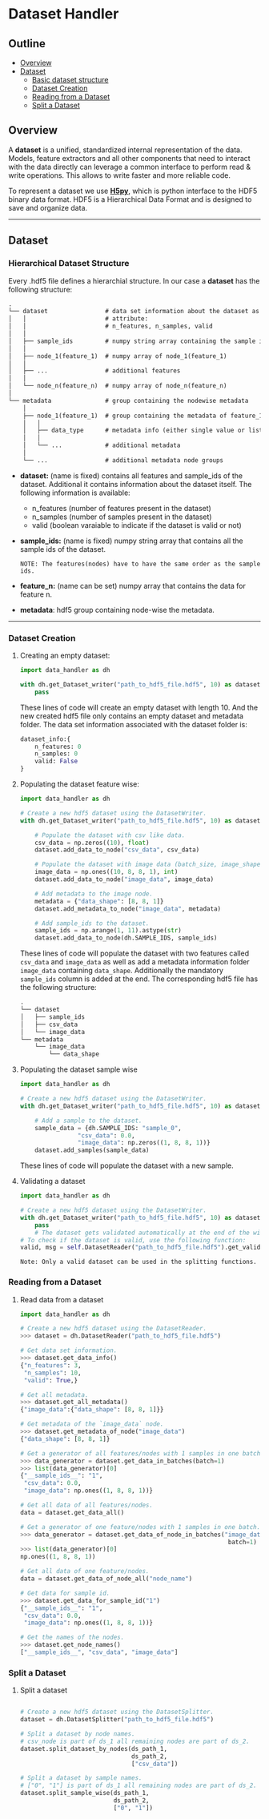 # Dataset Handler

## Outline

- [Overview](#Overview)
- [Dataset](#Dataset)
  - [Basic dataset structure](#Basic-dataset-structure)
  - [Dataset Creation](#Dataset-creation)
  - [Reading from a Dataset](#Reading-from-a-Dataset)
  - [Split a Dataset](#Split-a-Dataset)

## Overview

A **dataset** is a unified, standardized internal representation of the data. Models, feature extractors and all other components that need to interact with the data directly can leverage a common interface to perform read & write operations. This allows to write faster and more reliable code.

To represent a dataset we use **[H5py](https://www.h5py.org/)**, which is python interface to the HDF5 binary data format.
HDF5 is a Hierarchical Data Format and is designed to save and organize data.
___

## Dataset

### Hierarchical Dataset Structure

Every .hdf5 file defines a hierarchial structure. In our case a **dataset** has the following structure:

```txt
.
└── dataset                # data set information about the dataset as
│   │                      # attribute:
│   │                      # n_features, n_samples, valid
│   │
│   ├── sample_ids         # numpy string array containing the sample ids
│   │
│   ├── node_1(feature_1)  # numpy array of node_1(feature_1)
│   │
│   ├── ...                # additional features
│   │
│   └── node_n(feature_n)  # numpy array of node_n(feature_n)
│
└── metadata               # group containing the nodewise metadata
    │
    ├── node_1(feature_1)  # group containing the metadata of feature_1
    │   │
    │   ├── data_type      # metadata info (either single value or list)
    │   │
    │   └── ...            # additional metadata
    │
    └── ...                # additional metadata node groups
```

- **dataset:** (name is fixed) contains all features and sample_ids of the dataset. Additional it contains information about the dataset itself. The following information is available:
  - n_features (number of features present in the dataset)
  - n_samples (number of samples present in the dataset)
  - valid (boolean varaiable to indicate if the dataset is valid or not)

- **sample_ids:** (name is fixed) numpy string array that contains all the sample ids of the dataset.

    ```NOTE: The features(nodes) have to have the same order as the sample ids.```

- **feature_n:** (name can be set) numpy array that contains the data for feature n.

- **metadata**: hdf5 group containing node-wise the metadata.

___

### Dataset Creation

1) Creating an empty dataset:

    ```python
    import data_handler as dh

    with dh.get_Dataset_writer("path_to_hdf5_file.hdf5", 10) as dataset:
        pass
    ```

    These lines of code will create an empty dataset with length 10. And the new created hdf5 file only contains an empty dataset and metadata folder. The data set information associated with the dataset folder is:

    ```python
    dataset_info:{
        n_features: 0
        n_samples: 0
        valid: False
    }
    ```

2) Populating the dataset feature wise:

    ```python
    import data_handler as dh

    # Create a new hdf5 dataset using the DatasetWriter.
    with dh.get_Dataset_writer("path_to_hdf5_file.hdf5", 10) as dataset:

        # Populate the dataset with csv like data.
        csv_data = np.zeros((10), float)
        dataset.add_data_to_node("csv_data", csv_data)

        # Populate the dataset with image data (batch_size, image_shape).
        image_data = np.ones((10, 8, 8, 1), int)
        dataset.add_data_to_node("image_data", image_data)

        # Add metadata to the image node.
        metadata = {"data_shape": [8, 8, 1]}
        dataset.add_metadata_to_node("image_data", metadata)

        # Add sample_ids to the dataset.
        sample_ids = np.arange(1, 11).astype(str)
        dataset.add_data_to_node(dh.SAMPLE_IDS, sample_ids)
    ```

    These lines of code will populate the dataset with two features called `csv_data` and `image_data` as well as add a metadata information folder `image_data` containing `data_shape`. Additionally the mandatory `sample_ids` column is added at the end. The corresponding hdf5 file has the following structure:

    ```txt
    .
    └── dataset
    │   ├── sample_ids
    │   ├── csv_data
    │   └── image_data
    └── metadata
        └── image_data
            └── data_shape
    ```

3) Populating the dataset sample wise

    ```python
    import data_handler as dh

    # Create a new hdf5 dataset using the DatasetWriter.
    with dh.get_Dataset_writer("path_to_hdf5_file.hdf5", 10) as dataset:

        # Add a sample to the dataset.
        sample_data = {dh.SAMPLE_IDS: "sample_0",
                    "csv_data": 0.0,
                    "image_data": np.zeros((1, 8, 8, 1))}
        dataset.add_samples(sample_data)
    ```

    These lines of code will populate the dataset with a new sample.

4) Validating a dataset

    ```python
    import data_handler as dh

    # Create a new hdf5 dataset using the DatasetWriter.
    with dh.get_Dataset_writer("path_to_hdf5_file.hdf5", 10) as dataset:
        pass
        # The dataset gets validated automatically at the end of the with statement.
    # To check if the dataset is valid, use the following function:
    valid, msg = self.DatasetReader("path_to_hdf5_file.hdf5").get_validation_info()
    ```

    ```Note: Only a valid dataset can be used in the splitting functions.```

### Reading from a Dataset

1) Read data from a dataset

    ```python
    import data_handler as dh

    # Create a new hdf5 dataset using the DatasetReader.
    >>> dataset = dh.DatasetReader("path_to_hdf5_file.hdf5")

    # Get data set information.
    >>> dataset.get_data_info()
    {"n_features": 3,
     "n_samples": 10,
     "valid": True,}

    # Get all metadata.
    >>> dataset.get_all_metadata()
    {"image_data":{"data_shape": [8, 8, 1]}}

    # Get metadata of the `image_data` node.
    >>> dataset.get_metadata_of_node("image_data")
    {"data_shape": [8, 8, 1]}

    # Get a generator of all features/nodes with 1 samples in one batch.
    >>> data_generator = dataset.get_data_in_batches(batch=1)
    >>> list(data_generator)[0]
    {"__sample_ids__": "1",
     "csv_data": 0.0,
     "image_data": np.ones((1, 8, 8, 1))}

    # Get all data of all features/nodes.
    data = dataset.get_data_all()

    # Get a generator of one feature/nodes with 1 samples in one batch.
    >>> data_generator = dataset.get_data_of_node_in_batches("image_data",
                                                              batch=1)
    >>> list(data_generator)[0]
    np.ones((1, 8, 8, 1))

    # Get all data of one feature/nodes.
    data = dataset.get_data_of_node_all("node_name")

    # Get data for sample id.
    >>> dataset.get_data_for_sample_id("1")
    {"__sample_ids__": "1",
     "csv_data": 0.0,
     "image_data": np.ones((1, 8, 8, 1))}

    # Get the names of the nodes.
    >>> dataset.get_node_names()
    ["__sample_ids__", "csv_data", "image_data"]

    ```

### Split a Dataset

1) Split a dataset

    ```python

    # Create a new hdf5 dataset using the DatasetSplitter.
    dataset = dh.DatasetSplitter("path_to_hdf5_file.hdf5")

    # Split a dataset by node names.
    # csv_node is part of ds_1 all remaining nodes are part of ds_2.
    dataset.split_dataset_by_nodes(ds_path_1,
                                   ds_path_2,
                                   ["csv_data"])

    # Split a dataset by sample names.
    # ["0", "1"] is part of ds_1 all remaining nodes are part of ds_2.
    dataset.split_sample_wise(ds_path_1,
                              ds_path_2,
                              ["0", "1"])
    ```
